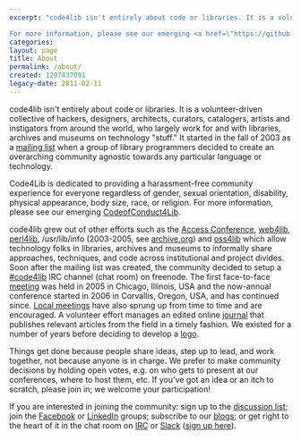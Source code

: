 ```yaml
---
excerpt: "code4lib isn't entirely about code or libraries. It is a volunteer-driven collective of hackers, designers, architects, curators, catalogers, artists and instigators from around the world, who largely work for and with libraries, archives and museums on technology \"stuff.\" It started in the fall of 2003 as a <a href=\"https://listserv.nd.edu/cgi-bin/wa?A0=CODE4LIB\">mailing list</a> when a group of library programmers decided to create an overarching community agnostic towards any particular language or technology. \r\n\r\nCode4Lib is dedicated to providing a harassment-free community experience for everyone regardless of gender, sexual orientation, disability, physical appearance, body size, race, or religion. 

For more information, please see our emerging <a href=\"https://github.com/code4lib/antiharassment-policy/blob/master/code_of_conduct.md\">CodeofConduct4Lib</a>.\r\n\r\n"
categories:
layout: page
title: About
permalink: /about/
created: 1297437091
legacy-date: 2011-02-11
---
```

code4lib isn't entirely about code or libraries. It is a volunteer-driven collective of hackers, designers, architects, curators, catalogers, artists and instigators from around the world, who largely work for and with libraries, archives and museums on technology "stuff." It started in the fall of 2003 as a <a href="https://lists.clir.org/cgi-bin/wa?A0=CODE4LIB">mailing list</a> when a group of library programmers decided to create an overarching community agnostic towards any particular language or technology. 

Code4Lib is dedicated to providing a harassment-free community experience for everyone regardless of gender, sexual orientation, disability, physical appearance, body size, race, or religion. For more information, please see our emerging <a href="https://github.com/code4lib/antiharassment-policy/blob/master/code_of_conduct.md">CodeofConduct4Lib</a>.

code4lib grew out of other efforts such as the <a href="http://etig.wordpress.com/access/">Access Conference</a>, <a href="https://web.archive.org/web/20110727172904/lists.webjunction.org/web4lib/">web4lib</a>, <a href="http://perl4lib.perl.org/">perl4lib</a>, /usr/lib/info (2003-2005, see <a href="http://web.archive.org/web/20050525004058/http://usrlib.info/">archive.org</a>) and <a href="https://web.archive.org/web/20181103164454/http://oss4lib.org:80/">oss4lib</a> which allow technology folks in libraries, archives and museums to informally share approaches, techniques, and code across institutional and project divides. Soon after the mailing list was created, the community decided to setup a <a href="http://code4lib.org/irc">#code4lib</a> IRC channel (chat room) on freenode. The first face-to-face <a href="http://code4lib.org/conference">meeting</a> was held in 2005 in Chicago, Illinois, USA and the now-annual conference started in 2006 in Corvallis, Oregon, USA, and has continued since. <a href="http://code4lib.org/local">Local meetings</a> have also sprung up from time to time and are encouraged.  A volunteer effort manages an edited online <a href="http://journal.code4lib.org">journal</a> that publishes relevant articles from the field in a timely fashion. We existed for a number of years before deciding to develop a <a href="/logo/">logo</a>.

Things get done because people share ideas, step up to lead, and work together, not because anyone is in charge. We prefer to make community decisions by holding open votes, e.g. on who gets to present at our conferences, where to host them, etc. If you've got an idea or an itch to scratch, please join in; we welcome your participation!

If you are interested in joining the community: sign up to the <a href="https://lists.clir.org/cgi-bin/wa?A0=CODE4LIB">discussion list</a>; join the <a href="https://www.facebook.com/group.php?gid=2239622626">Facebook</a> or <a href="http://www.linkedin.com/groups?gid=134499">LinkedIn</a> groups; subscribe to our <a href="http://planet.code4lib.org/">blogs</a>; or get right to the heart of it in the chat room on <a href="http://code4lib.org/irc">IRC</a> or <a href="https://code4lib.slack.com/">Slack</a> (<a href="https://docs.google.com/forms/d/120Dw1JjLxPJB9VTGl0mUY7Ot6yg6YNY1RZUISJFzdwk/viewform?c=0&w=1">sign up here</a>).

